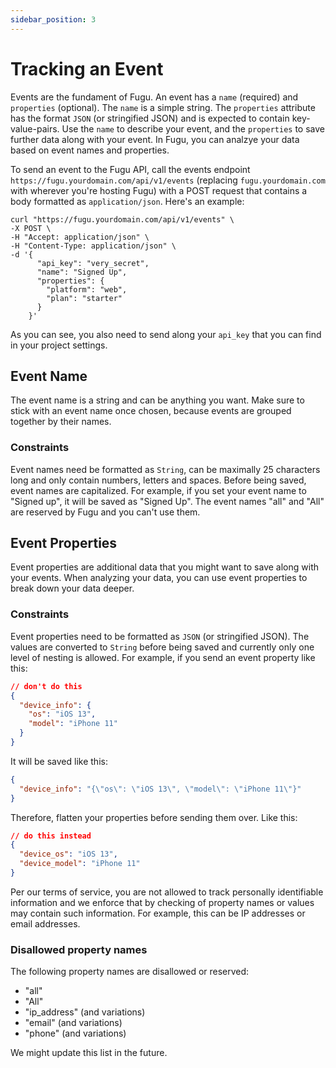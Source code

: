 ```yaml
---
sidebar_position: 3
---
```


# Tracking an Event

Events are the fundament of Fugu. An event has a `name` (required) and `properties` (optional). The `name` is a simple string. The `properties` attribute has the format `JSON` (or stringified JSON) and is expected to contain key-value-pairs.
Use the `name` to describe your event, and the `properties` to save further data along with your event. In Fugu, you can analzye your data based on event names and properties.

To send an event to the Fugu API, call the events endpoint `https://fugu.yourdomain.com/api/v1/events`  (replacing `fugu.yourdomain.com` with wherever you're hosting Fugu) with a POST request that contains a body formatted as `application/json`. Here's an example:


```shell
curl "https://fugu.yourdomain.com/api/v1/events" \
-X POST \
-H "Accept: application/json" \
-H "Content-Type: application/json" \
-d '{
      "api_key": "very_secret",
      "name": "Signed Up",
      "properties": {
        "platform": "web",
        "plan": "starter"
      }
    }'
```

As you can see, you also need to send along your `api_key` that you can find in your project settings.

## Event Name
The event name is a string and can be anything you want. Make sure to stick with an event name once chosen, because events are grouped together by their names.

### Constraints
Event names need be formatted as `String`, can be maximally 25 characters long and only contain numbers, letters and spaces. Before being saved, event names are capitalized. For example, if you set your event name to "Signed up", it will be saved as "Signed Up". The event names "all" and "All" are reserved by Fugu and you can't use them.


## Event Properties
Event properties are additional data that you might want to save along with your events. When analyzing your data, you can use event properties to break down your data deeper.

### Constraints
Event properties need to be formatted as `JSON` (or stringified JSON). The values are converted to `String` before being saved and currently only one level of nesting is allowed. For example, if you send an event property like this:

```json
// don't do this
{
  "device_info": {
    "os": "iOS 13",
    "model": "iPhone 11"
  }
}
```
It will be saved like this:

```json
{
  "device_info": "{\"os\": \"iOS 13\", \"model\": \"iPhone 11\"}"
}
```

Therefore, flatten your properties before sending them over. Like this:

```json
// do this instead
{
  "device_os": "iOS 13",
  "device_model": "iPhone 11"
}
```

Per our terms of service, you are not allowed to track personally identifiable information and we enforce that by checking of property names or values may contain such information. For example, this can be IP addresses or email addresses.

### Disallowed property names
The following property names are disallowed or reserved:
- "all"
- "All"
- "ip_address" (and variations)
- "email" (and variations)
- "phone" (and variations)

We might update this list in the future.